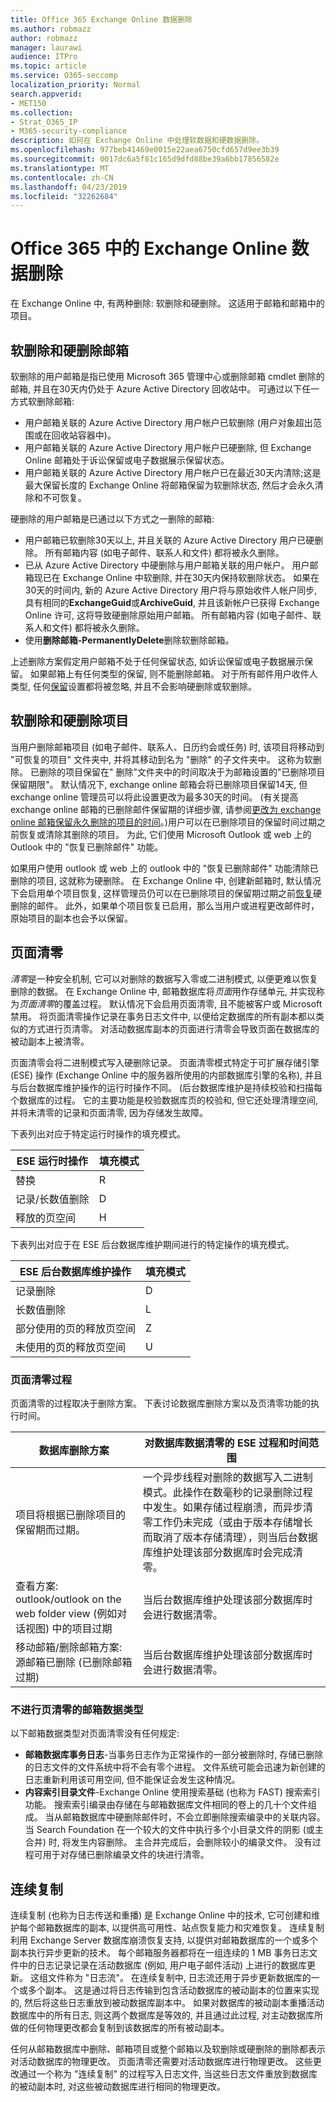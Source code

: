 ```yaml
---
title: Office 365 Exchange Online 数据删除
ms.author: robmazz
author: robmazz
manager: laurawi
audience: ITPro
ms.topic: article
ms.service: O365-seccomp
localization_priority: Normal
search.appverid:
- MET150
ms.collection:
- Strat_O365_IP
- M365-security-compliance
description: 如何在 Exchange Online 中处理软数据和硬数据删除。
ms.openlocfilehash: 977beb41469e0015e22aea6750cfd657d9ee3b39
ms.sourcegitcommit: 0017dc6a5f81c165d9dfd88be39a6bb17856582e
ms.translationtype: MT
ms.contentlocale: zh-CN
ms.lasthandoff: 04/23/2019
ms.locfileid: "32262684"
---
```

# <a name="exchange-online-data-deletion-in-office-365"></a>Office 365 中的 Exchange Online 数据删除
在 Exchange Online 中, 有两种删除: 软删除和硬删除。 这适用于邮箱和邮箱中的项目。

## <a name="soft-deleted-and-hard-deleted-mailboxes"></a>软删除和硬删除邮箱
软删除的用户邮箱是指已使用 Microsoft 365 管理中心或删除邮箱 cmdlet 删除的邮箱, 并且在30天内仍处于 Azure Active Directory 回收站中。 可通过以下任一方式软删除邮箱:
- 用户邮箱关联的 Azure Active Directory 用户帐户已软删除 (用户对象超出范围或在回收站容器中)。
- 用户邮箱关联的 Azure Active Directory 用户帐户已硬删除, 但 Exchange Online 邮箱处于诉讼保留或电子数据展示保留状态。
- 用户邮箱关联的 Azure Active Directory 用户帐户已在最近30天内清除;这是最大保留长度的 Exchange Online 将邮箱保留为软删除状态, 然后才会永久清除和不可恢复。

硬删除的用户邮箱是已通过以下方式之一删除的邮箱:
- 用户邮箱已软删除30天以上, 并且关联的 Azure Active Directory 用户已硬删除。 所有邮箱内容 (如电子邮件、联系人和文件) 都将被永久删除。
- 已从 Azure Active Directory 中硬删除与用户邮箱关联的用户帐户。 用户邮箱现已在 Exchange Online 中软删除, 并在30天内保持软删除状态。 如果在30天的时间内, 新的 Azure Active Directory 用户将与原始收件人帐户同步, 具有相同的**ExchangeGuid**或**ArchiveGuid**, 并且该新帐户已获得 Exchange Online 许可, 这将导致硬删除原始用户邮箱。 所有邮箱内容 (如电子邮件、联系人和文件) 都将被永久删除。
- 使用**删除邮箱-PermanentlyDelete**删除软删除邮箱。

上述删除方案假定用户邮箱不处于任何保留状态, 如诉讼保留或电子数据展示保留。 如果邮箱上有任何类型的保留, 则不能删除邮箱。 对于所有邮件用户收件人类型, 任何[保留](https://support.office.com/article/manage-legal-investigations-in-office-365-2e5fbe9f-ee4d-4178-8ff8-4356bc1b168e?ui=en-US&rs=en-US&ad=US)设置都将被忽略, 并且不会影响硬删除或软删除。

## <a name="soft-deleted-and-hard-deleted-items"></a>软删除和硬删除项目
当用户删除邮箱项目 (如电子邮件、联系人、日历约会或任务) 时, 该项目将移动到 "可恢复的项目" 文件夹中, 并将其移动到名为 "删除" 的子文件夹中。 这称为软删除。 已删除的项目保留在" 删除"文件夹中的时间取决于为邮箱设置的"已删除项目保留期限"。 默认情况下, exchange online 邮箱会将已删除项目保留14天, 但 exchange online 管理员可以将此设置更改为最多30天的时间。 (有关提高 exchange online 邮箱的已删除邮件保留期的详细步骤, 请参阅[更改为 exchange online 邮箱保留永久删除的项目的时间](https://docs.microsoft.com/exchange/recipients-in-exchange-online/manage-user-mailboxes/change-deleted-item-retention)。)用户可以在已删除项目的保留时间过期之前恢复或清除其删除的项目。 为此, 它们使用 Microsoft Outlook 或 web 上的 Outlook 中的 "恢复已删除邮件" 功能。

如果用户使用 outlook 或 web 上的 outlook 中的 "恢复已删除邮件" 功能清除已删除的项目, 这就称为硬删除。 在 Exchange Online 中, 创建新邮箱时, 默认情况下会启用单个项目恢复, 这样管理员仍可以在已删除项目的保留期过期之前[恢复](https://docs.microsoft.com/Exchange/recipients/user-mailboxes/recover-deleted-messages)硬删除的邮件。 此外，如果单个项目恢复已启用，那么当用户或进程更改邮件时，原始项目的副本也会予以保留。

## <a name="page-zeroing"></a>页面清零
*清零*是一种安全机制, 它可以对删除的数据写入零或二进制模式, 以便更难以恢复删除的数据。 在 Exchange Online 中, 邮箱数据库将*页面*用作存储单元, 并实现称为*页面清零*的覆盖过程。 默认情况下会启用页面清零, 且不能被客户或 Microsoft 禁用。 将页面清零操作记录在事务日志文件中, 以便给定数据库的所有副本都以类似的方式进行页清零。 对活动数据库副本的页面进行清零会导致页面在数据库的被动副本上被清零。

页面清零会将二进制模式写入硬删除记录。 页面清零模式特定于可扩展存储引擎 (ESE) 操作 (Exchange Online 中的服务器所使用的内部数据库引擎的名称), 并且与后台数据库维护操作的运行时操作不同。 (后台数据库维护是持续校验和扫描每个数据库的过程。 它的主要功能是校验数据库页的校验和, 但它还处理清理空间, 并将未清零的记录和页面清零, 因为存储发生故障。

下表列出对应于特定运行时操作的填充模式。

| ESE 运行时操作   | 填充模式 |
|--------------------------|--------------|
| 替换                  | R            |
| 记录/长数值删除 | D            |
| 释放的页空间         | H            |


下表列出对应于在 ESE 后台数据库维护期间进行的特定操作的填充模式。

| ESE 后台数据库维护操作 | 填充模式 |
|-----------------------------------------------|--------------|
| 记录删除                                 | D            |
| 长数值删除                             | L            |
| 部分使用的页的释放页空间       | Z            |
| 未使用的页的释放页空间               | U            |


### <a name="page-zeroing-process"></a>页面清零过程
页面清零的过程取决于删除方案。 下表讨论数据库删除方案以及页清零功能的执行时间。

| 数据库删除方案 | 对数据库数据清零的 ESE 过程和时间范围 |
|-----------------------------------------------------------------------------------------------------------------|-------------------------------------------------------------------------------------------------------------------------------------------------------------------------------------------------------------------------------------------------------------------------------------------------------------------------------------------------------------------------------------------------------|
| 项目将根据已删除项目的保留期而过期。 | 一个异步线程对删除的数据写入二进制模式。此操作在数毫秒的记录删除过程中发生。如果存储过程崩溃，而异步清零工作仍未完成（或由于版本存储增长而取消了版本存储清理），则当后台数据库维护处理该部分数据库时会完成清零。 |
| 查看方案: outlook/outlook on the web folder view (例如对话视图) 中的项目过期 | 当后台数据库维护处理该部分数据库时会进行数据清零。 |
| 移动邮箱/删除邮箱方案: 源邮箱已删除 (已删除邮箱过期) | 当后台数据库维护处理该部分数据库时会进行数据清零。 |

### <a name="mailbox-data-types-without-page-zeroing"></a>不进行页清零的邮箱数据类型
以下邮箱数据类型对页面清零没有任何规定:
- **邮箱数据库事务日志**-当事务日志作为正常操作的一部分被删除时, 存储已删除的日志文件的文件系统中将不会有零个进程。 文件系统可能会迅速为新创建的日志重新利用该可用空间, 但不能保证会发生这种情况。
- **内容索引目录文件**-Exchange Online 使用搜索基础 (也称为 FAST) 搜索索引功能。 搜索索引编录由存储在与邮箱数据库文件相同的卷上的几十个文件组成。 当从邮箱数据库中硬删除邮件时，不会立即删除搜索编录中的关联内容。 当 Search Foundation 在一个较大的文件中执行多个小目录文件的阴影 (或主合并) 时, 将发生内容删除。 主合并完成后，会删除较小的编录文件。 没有过程可用于对存储已删除编录文件的块进行清零。

## <a name="continuous-replication"></a>连续复制
连续复制 (也称为日志传送和重播) 是 Exchange Online 中的技术, 它可创建和维护每个邮箱数据库的副本, 以提供高可用性、站点恢复能力和灾难恢复。 连续复制利用 Exchange Server 数据库崩溃恢复支持, 以提供对邮箱数据库的一个或多个副本执行异步更新的技术。 每个邮箱服务器都将在一组连续的 1 MB 事务日志文件中的日志记录记录在活动数据库 (例如, 用户电子邮件活动) 上进行的数据库更新。 这组文件称为 "日志流"。 在连续复制中, 日志流还用于异步更新数据库的一个或多个副本。 这是通过将日志传输到包含活动数据库的被动副本的位置来实现的, 然后将这些日志重放到被动数据库副本中。 如果对数据库的被动副本重播活动数据库中的所有日志, 则这两个数据库是等效的, 并且通过此过程, 对主动数据库所做的任何物理更改都会复制到该数据库的所有被动副本。

任何从邮箱数据库中删除、邮箱项目或整个邮箱以及软删除或硬删除的删除都表示对活动数据库的物理更改。 页面清零还需要对活动数据库进行物理更改。 这些更改通过一个称为 "连续复制" 的过程写入日志文件, 当这些日志文件重放到数据库的被动副本时, 对这些被动数据库进行相同的物理更改。